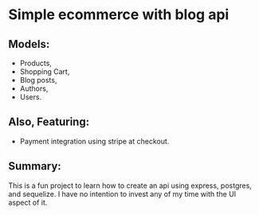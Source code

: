 # Simple ecommerce with blog api

## Models:
- Products,
- Shopping Cart,
- Blog posts,
- Authors,
- Users.

## Also, Featuring:
- Payment integration using stripe at checkout.

## Summary:
This is a fun project to learn how to create an api using express, postgres, and sequelize. I have no intention to invest any of my time with the UI aspect of it.